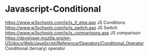 # Javascript-Conditional

https://www.w3schools.com/js/js_if_else.asp JS Conditions
https://www.w3schools.com/js/js_switch.asp JS Switch
https://www.w3schools.com/js/js_comparisons.asp JS comparison
https://developer.mozilla.org/en-US/docs/Web/JavaScript/Reference/Operators/Conditional_Operator Conditional (ternary) operator
